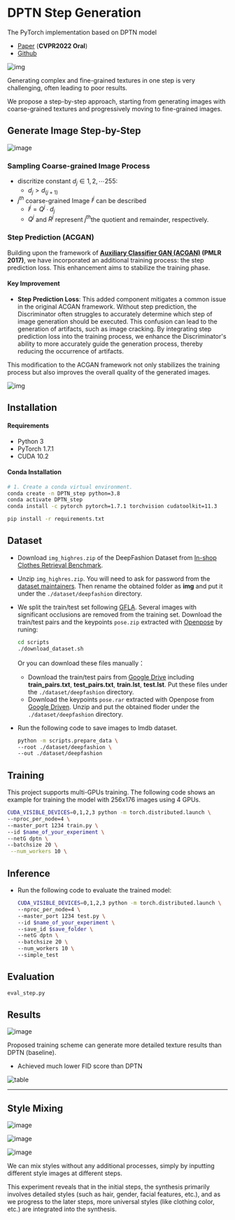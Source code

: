 # DPTN Step Generation

The PyTorch implementation based on DPTN model

- [Paper](https://arxiv.org/abs/2203.02910) (**CVPR2022 Oral**)
- [Github](https://github.com/PangzeCheung/Dual-task-Pose-Transformer-Network)

![img](https://user-images.githubusercontent.com/26128046/282400375-5260cecc-e9e9-4b59-a105-462b1b2a66d9.png)

Generating complex and fine-grained textures in one step is very challenging, often leading to poor results. 

We propose a step-by-step approach, starting from generating images with coarse-grained textures and progressively moving to fine-grained images.

## Generate Image Step-by-Step

![image](https://user-images.githubusercontent.com/26128046/282400140-283e4a60-3d1a-4a53-a146-0f080b94f01f.png)

### Sampling Coarse-grained Image Process

* discritize constant $d_j∈{1, 2, ⋯255}$: 
  * $d_j>d_(j+1)$
* $j^{th}$ coarse-grained Image $I^j$ can be described 
  * $I^j=Q^j∙d_j$
  * $Q^j$ and $R^j$ represent $j^{th}$the quotient and remainder, respectively.

### Step Prediction (ACGAN)

Building upon the framework of **[Auxiliary Classifier GAN (ACGAN)](https://proceedings.mlr.press/v70/odena17a.html) (PMLR 2017)**, we have incorporated an additional training process: the step prediction loss. This enhancement aims to stabilize the training phase.

#### Key Improvement

- **Step Prediction Loss**: This added component mitigates a common issue in the original ACGAN framework. Without step prediction, the Discriminator often struggles to accurately determine which step of image generation should be executed. This confusion can lead to the generation of artifacts, such as image cracking. By integrating step prediction loss into the training process, we enhance the Discriminator's ability to more accurately guide the generation process, thereby reducing the occurrence of artifacts.

This modification to the ACGAN framework not only stabilizes the training process but also improves the overall quality of the generated images.

![img](https://user-images.githubusercontent.com/26128046/282387633-0e9c8b01-d0b7-4a80-bd1a-35ee52dd9a8d.png)

## Installation

#### Requirements

- Python 3
- PyTorch 1.7.1
- CUDA 10.2

#### Conda Installation

```bash
# 1. Create a conda virtual environment.
conda create -n DPTN_step python=3.8
conda activate DPTN_step
conda install -c pytorch pytorch=1.7.1 torchvision cudatoolkit=11.3

pip install -r requirements.txt
```



## Dataset

- Download `img_highres.zip` of the DeepFashion Dataset from [In-shop Clothes Retrieval Benchmark](https://drive.google.com/drive/folders/0B7EVK8r0v71pYkd5TzBiclMzR00).

- Unzip `img_highres.zip`. You will need to ask for password from the [dataset maintainers](http://mmlab.ie.cuhk.edu.hk/projects/DeepFashion/InShopRetrieval.html). Then rename the obtained folder as **img** and put it under the `./dataset/deepfashion` directory.

- We split the train/test set following [GFLA](https://github.com/RenYurui/Global-Flow-Local-Attention). Several images with significant occlusions are removed from the training set. Download the train/test pairs and the keypoints `pose.zip` extracted with [Openpose](https://github.com/CMU-Perceptual-Computing-Lab/openpose) by runing:

  ```bash
  cd scripts
  ./download_dataset.sh
  ```

  

  Or you can download these files manually：

  - Download the train/test pairs from [Google Drive](https://drive.google.com/drive/folders/1PhnaFNg9zxMZM-ccJAzLIt2iqWFRzXSw?usp=sharing) including **train_pairs.txt**, **test_pairs.txt**, **train.lst**, **test.lst**. Put these files under the `./dataset/deepfashion` directory.
  - Download the keypoints `pose.rar` extracted with Openpose from [Google Driven](https://drive.google.com/file/d/1waNzq-deGBKATXMU9JzMDWdGsF4YkcW_/view?usp=sharing). Unzip and put the obtained floder under the `./dataset/deepfashion` directory.

- Run the following code to save images to lmdb dataset.

  ```bash
  python -m scripts.prepare_data \
  --root ./dataset/deepfashion \
  --out ./dataset/deepfashion
  ```

  

## Training

This project supports multi-GPUs training. The following code shows an example for training the model with 256x176 images using 4 GPUs.

```bash
CUDA_VISIBLE_DEVICES=0,1,2,3 python -m torch.distributed.launch \
--nproc_per_node=4 \
--master_port 1234 train.py \
--id $name_of_your_experiment \
--netG dptn \
--batchsize 20 \
 --num_workers 10 \
```



## Inference

- Run the following code to evaluate the trained model:

  ```bash
  CUDA_VISIBLE_DEVICES=0,1,2,3 python -m torch.distributed.launch \
  --nproc_per_node=4 \
  --master_port 1234 test.py \
  --id $name_of_your_experiment \
  --save_id $save_folder \
  --netG dptn \
  --batchsize 20 \
  --num_workers 10 \
  --simple_test
  ```

  

## Evaluation

```bash
eval_step.py
```



## Results

![image](https://user-images.githubusercontent.com/26128046/282402331-8da24e55-66b6-4d8a-9115-98a65c8f48f0.png)



Proposed training scheme can generate more detailed texture results than DPTN (baseline).

* Achieved much lower FID score than DPTN

![table](https://user-images.githubusercontent.com/26128046/282402483-ced97f85-c1ea-41e7-aa02-3b7d4e75fe80.png)

---



## Style Mixing



![image](https://user-images.githubusercontent.com/26128046/282405102-33a5008a-9736-4d16-84b5-f7483038ff0e.png)

![image](https://user-images.githubusercontent.com/26128046/282405135-36324d12-47fe-41fe-b3d1-8a521ecdaec0.png)

![image](https://user-images.githubusercontent.com/26128046/282405062-e927f170-6f19-49de-b686-9c6d571d8c91.png)

We can mix styles without any additional processes, simply by inputting different style images at different steps.

This experiment reveals that in the initial steps, the synthesis primarily involves detailed styles (such as hair, gender, facial features, etc.), and as we progress to the later steps, more universal styles (like clothing color, etc.) are integrated into the synthesis.

